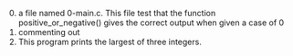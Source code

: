 0.  a file named 0-main.c. This file test that the function positive_or_negative() gives the correct output when given a case of 0
1. commenting out
2. This program prints the largest of three integers. 
